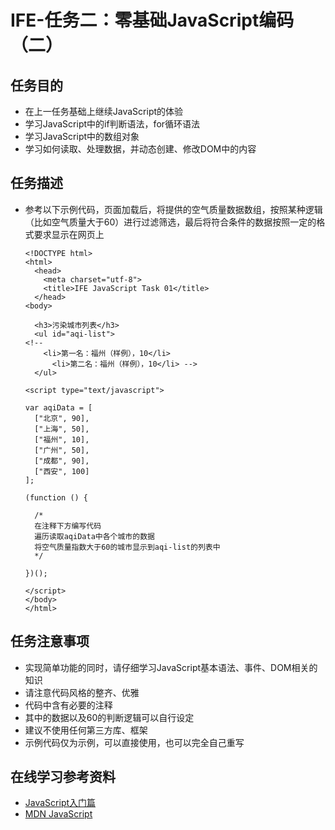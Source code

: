 # IFE-任务二：零基础JavaScript编码（二）

## 任务目的

* 在上一任务基础上继续JavaScript的体验
* 学习JavaScript中的if判断语法，for循环语法
* 学习JavaScript中的数组对象
* 学习如何读取、处理数据，并动态创建、修改DOM中的内容

## 任务描述

* 参考以下示例代码，页面加载后，将提供的空气质量数据数组，按照某种逻辑（比如空气质量大于60）进行过滤筛选，最后将符合条件的数据按照一定的格式要求显示在网页上

      <!DOCTYPE html>
      <html>
        <head>
          <meta charset="utf-8">
          <title>IFE JavaScript Task 01</title>
        </head>
      <body>

        <h3>污染城市列表</h3>
        <ul id="aqi-list">
      <!--   
          <li>第一名：福州（样例），10</li>
            <li>第二名：福州（样例），10</li> -->
        </ul>

      <script type="text/javascript">

      var aqiData = [
        ["北京", 90],
        ["上海", 50],
        ["福州", 10],
        ["广州", 50],
        ["成都", 90],
        ["西安", 100]
      ];

      (function () {

        /*
        在注释下方编写代码
        遍历读取aqiData中各个城市的数据
        将空气质量指数大于60的城市显示到aqi-list的列表中
        */

      })();

      </script>
      </body>
      </html>

## 任务注意事项

* 实现简单功能的同时，请仔细学习JavaScript基本语法、事件、DOM相关的知识
* 请注意代码风格的整齐、优雅
* 代码中含有必要的注释
* 其中的数据以及60的判断逻辑可以自行设定
* 建议不使用任何第三方库、框架
* 示例代码仅为示例，可以直接使用，也可以完全自己重写

## 在线学习参考资料

* [JavaScript入门篇](http://www.imooc.com/learn/36)
* [MDN JavaScript](https://developer.mozilla.org/zh-CN/docs/Web/JavaScript)
